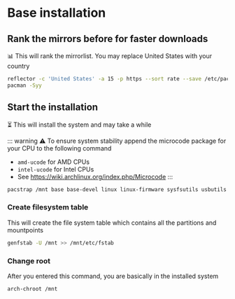 # Base installation

## Rank the mirrors before for faster downloads

📊 This will rank the mirrorlist. You may replace United States with your country

```bash
reflector -c 'United States' -a 15 -p https --sort rate --save /etc/pacman.d/mirrorlist
pacman -Syy
```

## Start the installation

⏳ This will install the system and may take a while

::: warning
⚠️ To ensure system stability append the microcode package for your CPU to the following command
- `amd-ucode` for AMD CPUs
- `intel-ucode` for Intel CPUs
- See <https://wiki.archlinux.org/index.php/Microcode>
:::

```bash
pacstrap /mnt base base-devel linux linux-firmware sysfsutils usbutils e2fsprogs inetutils netctl nano less which man-db man-pages
```

### Create filesystem table

This will create the file system table which contains all the partitions and mountpoints

```bash
genfstab -U /mnt >> /mnt/etc/fstab
```

### Change root

After you entered this command, you are basically in the installed system

```bash
arch-chroot /mnt
```
